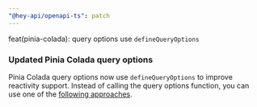 ```yaml
---
"@hey-api/openapi-ts": patch
---
```


feat(pinia-colada): query options use `defineQueryOptions`

### Updated Pinia Colada query options

Pinia Colada query options now use `defineQueryOptions` to improve reactivity support. Instead of calling the query options function, you can use one of the [following approaches](https://heyapi.dev/openapi-ts/migrating#updated-pinia-colada-query-options).
